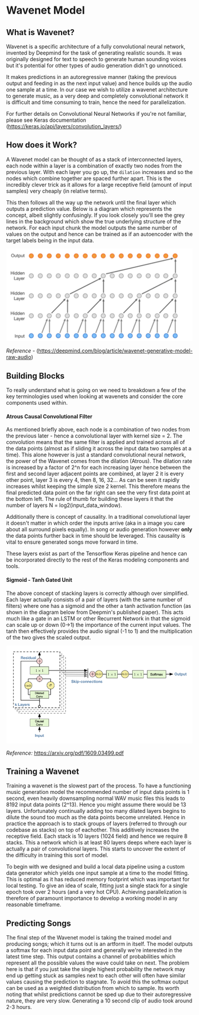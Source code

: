 # Wavenet Model

## What is Wavenet?

Wavenet is a specific architecture of a fully convolutional neural network, invented by Deepmind for the task of generating realistic sounds. It was originally designed for text to speech to generate human sounding voices but it's potential for other types of audio generation didn't go unnoticed. 

It makes predictions in an autoregressive manner (taking the previous output and feeding in as the next input value) and hence builds up the audio one sample at a time. In our case we wish to utilize a wavenet architecture to generate music, as a very deep and completely convolutional network it is difficult and time consuming to train, hence the need for parallelization. 

For further details on Convolutional Neural Networks if you're not familiar, please see Keras documentation (https://keras.io/api/layers/convolution_layers/)


## How does it Work?

A Wavenet model can be thought of as a stack of interconnected layers, each node within a layer is a combination of exactly two nodes from the previous layer. With each layer you go up, the `dilation` increases and so the nodes which combine together are spaced further apart. This is the incredibly clever trick as it allows for a large receptive field (amount of input samples) very cheaply (in relative terms).

This then follows all the way up the network until the final layer which outputs a prediction value. Below is a diagram which represents the concept, albeit slightly confusingly. If you look closely you'll see the grey lines in the background which show the true underlying structure of the network. For each input chunk the model outputs the same number of values on the output and hence can be trained as if an autoencoder with the target labels being in the input data.

![Example of the Wavenet Layer System](imgs/wavenet_conv.png)

*Reference* - (https://deepmind.com/blog/article/wavenet-generative-model-raw-audio)


## Building Blocks

To really understand what is going on we need to breakdown a few of the key terminologies used when looking at wavenets and consider the core components used within.

#### Atrous Causal Convolutional Filter

As mentioned briefly above, each node is a combination of two nodes from the previous later - hence a convolutional layer with kernel size = 2. The convolution means that the same filter is applied and trained across all of the data points (almost as if sliding it across the input data two samples at a time). This alone however is just a standard convolutional neural network, the power of the Wavenet comes from the dilation (Atrous). The dilation rate is increased by a factor of 2^n for each increasing layer hence between the first and second layer adjacent points are combined, at layer 2 it is every other point, layer 3 is every 4, then 8, 16, 32... As can be seen it rapidly increases whilst keeping the simple size 2 kernel. This therefore means the final predicted data point on the far right can see the very first data point at the bottom left. The rule of thumb for building these layers it that the number of layers N = log2(input_data_window).

Additionally there is concept of causality. In a traditional convolutional layer it doesn't matter in which order the inputs arrive (aka in a image you care about all surround pixels equally). In song or audio generation however **only** the data points further back in time should be leveraged. This causality is vital to ensure generated songs move forward in time.

These layers exist as part of the Tensorflow Keras pipeline and hence can be incorporated directly to the rest of the Keras modeling components and tools.

#### Sigmoid - Tanh Gated Unit

The above concept of stacking layers is correctly although over simplified. Each layer actually consists of a pair of layers (with the same number of filters) where one has a sigmoid and the other a tanh activation function (as shown in the diagram below from Deepmin's published paper). This acts much like a gate in an LSTM or other Recurrent Network in that the sigmoid can scale up or down (0->1) the importance of the current input values. The tanh then effectively provides the audio signal (-1 to 1) and the multiplication of the two gives the scaled output.

![Wavenet Gated Unit](imgs/wavenet_gate.png)

*Reference:* https://arxiv.org/pdf/1609.03499.pdf


## Training a Wavenet

Training a wavenet is the slowest part of the process. To have a functioning music generation model the recommended number of input data points is 1 second, even heavily downsampling normal WAV music files this leads to 8192 input data points (2^13). Hence you might assume there would be 13 layers. Unfortunately continually adding too many dilated layers begins to dilute the sound too much as the data points become unrelated. Hence in practice the approach is to stack groups of layers (referred to through our codebase as stacks) on top of eachother. This additively increases the receptive field. Each stack is 10 layers (1024 field) and hence we require 8 stacks. This a network which is at least 80 layers deeps where each layer is actually a pair of convolutional layers. This starts to uncover the extent of the difficulty in training this sort of model.

To begin with we designed and build a local data pipeline using a custom data generator which yields one input sample at a time to the model fitting. This is optimal as it has reduced memory footprint which was important for local testing. To give an idea of scale, fitting just a single stack for a single epoch took over 2 hours (and a very hot CPU). Achieving parallelization is therefore of paramount importance to develop a working model in any reasonable timeframe.

## Predicting Songs

The final step of the Wavenet model is taking the trained model and producing songs; which it turns out is an artform in itself. The model outputs a softmax for each input data point and generally we're interested in the latest time step. This output contains a channel of probabilities which represent all the possible values the wave could take on next. The problem here is that if you just take the single highest probability the network may end up getting stuck as samples next to each other will often have similar values causing the prediction to stagnate. To avoid this the softmax output can be used as a weighted distribution from which to sample. Its worth noting that whilst predictions cannot be sped up due to their autoregressive nature, they are very slow. Generating a 10 second clip of audio took around 2-3 hours.
